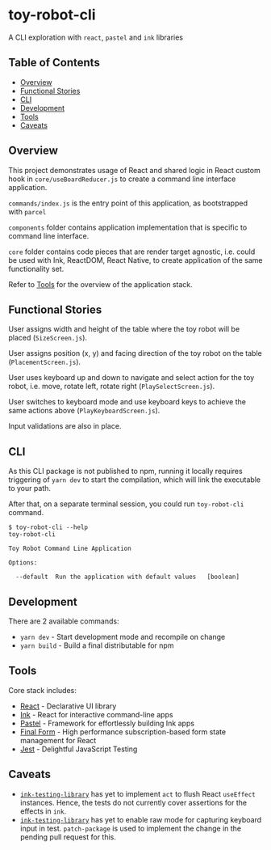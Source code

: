 <h1>toy-robot-cli</h1>

A CLI exploration with `react`, `pastel` and `ink` libraries

## Table of Contents

<!-- START doctoc generated TOC please keep comment here to allow auto update -->
<!-- DON'T EDIT THIS SECTION, INSTEAD RE-RUN doctoc TO UPDATE -->


- [Overview](#overview)
- [Functional Stories](#functional-stories)
- [CLI](#cli)
- [Development](#development)
- [Tools](#tools)
- [Caveats](#caveats)

<!-- END doctoc generated TOC please keep comment here to allow auto update -->

## Overview

This project demonstrates usage of React and shared logic in React custom hook in `core/useBoardReducer.js` to create a command line interface application.

`commands/index.js` is the entry point of this application, as bootstrapped with `parcel`

`components` folder contains application implementation that is specific to command line interface.

`core` folder contains code pieces that are render target agnostic, i.e. could be used with Ink, ReactDOM, React Native, to create application of the same functionality set.

Refer to [Tools](#tools) for the overview of the application stack.

## Functional Stories

User assigns width and height of the table where the toy robot will be placed (`SizeScreen.js`).

User assigns position (x, y) and facing direction of the toy robot on the table (`PlacementScreen.js`).

User uses keyboard up and down to navigate and select action for the toy robot, i.e. move, rotate left, rotate right (`PlaySelectScreen.js`).

User switches to keyboard mode and use keyboard keys to achieve the same actions above (`PlayKeyboardScreen.js`).

Input validations are also in place.

## CLI

As this CLI package is not published to npm, running it locally requires triggering of `yarn dev` to start the compilation, which will link the executable to your path.

After that, on a separate terminal session, you could run `toy-robot-cli` command.

```
$ toy-robot-cli --help
toy-robot-cli

Toy Robot Command Line Application

Options:

  --default  Run the application with default values   [boolean]
```

## Development

There are 2 available commands:

- `yarn dev` - Start development mode and recompile on change
- `yarn build` - Build a final distributable for npm

## Tools

Core stack includes:

- [React](https://reactjs.org) - Declarative UI library
- [Ink](https://github.com/vadimdemedes/ink) - React for interactive command-line apps
- [Pastel](https://github.com/vadimdemedes/pastel) - Framework for effortlessly building Ink apps
- [Final Form](https://github.com/final-form/react-final-form) - High performance subscription-based form state management for React
- [Jest](https://jestjs.io/) - Delightful JavaScript Testing

## Caveats

- [`ink-testing-library`](https://github.com/vadimdemedes/ink-testing-library/issues/3) has yet to implement `act` to flush React `useEffect` instances. Hence, the tests do not currently cover assertions for the effects in `ink`.
- [`ink-testing-library`](https://github.com/vadimdemedes/ink-testing-library/pull/7) has yet to enable raw mode for capturing keyboard input in test. `patch-package` is used to implement the change in the pending pull request for this.
